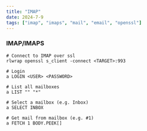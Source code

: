 ```yaml
---
title: "IMAP"
date: 2024-7-9
tags: ["imap", "imaps", "mail", "email", "openssl"]
---
```


### IMAP/IMAPS

```console
# Connect to IMAP over ssl
rlwrap openssl s_client -connect <TARGET>:993
```

```console
# Login
a LOGIN <USER> <PASSWORD>
```

```console
# List all mailboxes
a LIST "" "*"
```

```console
# Select a mailbox (e.g. Inbox)
a SELECT INBOX
```

```console
# Get mail from mailbox (e.g. #1)
a FETCH 1 BODY.PEEK[]
```

